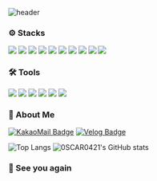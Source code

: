 ![header](https://capsule-render.vercel.app/api?type=Waving&color=timeAuto&height=300&section=header&text=Hello!%20I'm%20Yeonwoo&fontSize=90)

### ⚙️ Stacks

<div>
  <img src="https://img.shields.io/badge/javascript-F7DF1E?style=for-the-badge&logo=javascript&logoColor=white"/>
  <img src="https://img.shields.io/badge/Python-3776AB?style=for-the-badge&logo=Python&logoColor=white"/>
  <img src="https://img.shields.io/badge/React-61DAFB?style=for-the-badge&logo=React&logoColor=white"/>
  <img src="https://img.shields.io/badge/Redux-764ABC?style=for-the-badge&logo=Redux&logoColor=white"/>
  <img src="https://img.shields.io/badge/styled components-DB7093?style=for-the-badge&logo=styled-components&logoColor=white"/>
  <img src="https://img.shields.io/badge/Storybook-FF4785?style=for-the-badge&logo=Storybook&logoColor=white"/>
  <img src="https://img.shields.io/badge/GraphQL-E10098?style=for-the-badge&logo=GraphQL&logoColor=white"/>
  <img src="https://img.shields.io/badge/Node.js-339933?style=for-the-badge&logo=Node.js&logoColor=white"/>
  <img src="https://img.shields.io/badge/Express-000000?style=for-the-badge&logo=Express&logoColor=white"/>
  <img src="https://img.shields.io/badge/MySQL-4479A1?style=for-the-badge&logo=MySQL&logoColor=white"/>
</div>

### 🛠 Tools

<div>
  <img src="https://img.shields.io/badge/Visual Studio Code-007ACC?style=for-the-badge&logo=Visual Studio Code&logoColor=white"/>
  <img src="https://img.shields.io/badge/Figma-F24E1E?style=for-the-badge&logo=Figma&logoColor=white"/>
  <img src="https://img.shields.io/badge/GitHub-181717?style=for-the-badge&logo=GitHub&logoColor=white"/>
  <img src="https://img.shields.io/badge/Vim-019733?style=for-the-badge&logo=Vim&logoColor=white"/>
  <img src="https://img.shields.io/badge/Amazon AWS-232F3E?style=for-the-badge&logo=Amazon AWS&logoColor=white"/>
  <img src="https://img.shields.io/badge/Google Cloud-4285F4?style=for-the-badge&logo=Google Cloud&logoColor=white"/>
</div>

### 🐬 About Me

[![KakaoMail Badge](https://img.shields.io/badge/Kakao%20Mail-FFCD00?style=for-the-badge&logo=Kakao&logoColor=white&link=mailto:oscar0421@kakao.com)](oscar0421@kakao.com)
[![Velog Badge](https://img.shields.io/badge/Velog-20C997?style=for-the-badge&logo=Velog&logoColor=white&link=https://velog.io/@oscar0421)](https://velog.io/@oscar0421)

![Top Langs](https://github-readme-stats.vercel.app/api/top-langs/?username=0SCAR0421&langs_count=3)
![0SCAR0421's GitHub stats](https://github-readme-stats.vercel.app/api?username=0SCAR0421&show_icons=true&theme=radical)

### 👋 See you again
